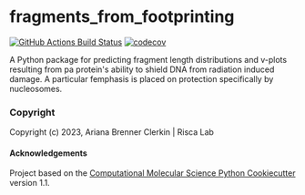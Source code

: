 fragments_from_footprinting
==============================
[//]: # (Badges)
[![GitHub Actions Build Status](https://github.com/REPLACE_WITH_OWNER_ACCOUNT/fragments_from_footprinting/workflows/CI/badge.svg)](https://github.com/REPLACE_WITH_OWNER_ACCOUNT/fragments_from_footprinting/actions?query=workflow%3ACI)
[![codecov](https://codecov.io/gh/REPLACE_WITH_OWNER_ACCOUNT/fragments_from_footprinting/branch/main/graph/badge.svg)](https://codecov.io/gh/REPLACE_WITH_OWNER_ACCOUNT/fragments_from_footprinting/branch/main)


A Python package for predicting fragment length distributions and v-plots resulting from pa protein's ability to shield DNA from radiation induced damage. A particular femphasis is placed on protection specifically by nucleosomes.

### Copyright

Copyright (c) 2023, Ariana Brenner Clerkin | Risca Lab


#### Acknowledgements
 
Project based on the 
[Computational Molecular Science Python Cookiecutter](https://github.com/molssi/cookiecutter-cms) version 1.1.

